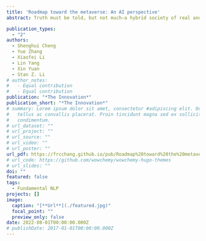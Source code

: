 ```yaml
---
title: 'Roadmap toward the metaverse: An AI perspective'
abstract: Truth must be told, but not much—a hybrid society of real and virtual is coming. Metaverse, rise recently, is attracting significant attention from academia to industry. A metaverse is a network of three-dimensional (3D) virtual worlds focused on social connection. Bearing the outbreak of the coronavirus 2019 pandemic, people are physically isolated, which triggered the growth of the metaverse. Different from existing work, this commentary targets the roadmap of the metaverse from an artificial intelligence (AI) perspective

publication_types:
  - "2"
authors:
  - Shenghui Cheng
  - Yue Zhang
  - Xiaofei Li
  - Lin Yang
  - Xin Yuan
  - Stan Z. Li
# author_notes:
#   - Equal contribution
#   - Equal contribution
publication: "*The Innovation*"
publication_short: "*The Innovation*"
# summary: Lorem ipsum dolor sit amet, consectetur #adipiscing elit. Duis posuere
#   tellus ac convallis placerat. Proin tincidunt magna sed ex sollicitudin
#   condimentum.
# url_dataset: ""
# url_project: ""
# url_source: ""
# url_video: ""
# url_poster: ""
url_pdf: https://frcchang.github.io/pub/Roadmap%20toward%20the%20metaverse.pdf
# url_code: https://github.com/wowchemy/wowchemy-hugo-themes
# url_slides: ""
doi: ""
featured: false
tags:
  - Fundamental NLP
projects: []
image:
  caption: "[**Url**](./featured.jpg)"
  focal_point: ""
  preview_only: false
date: 2022-08-01T00:00:00.000Z
# publishDate: 2017-01-01T00:00:00.000Z
---
```

